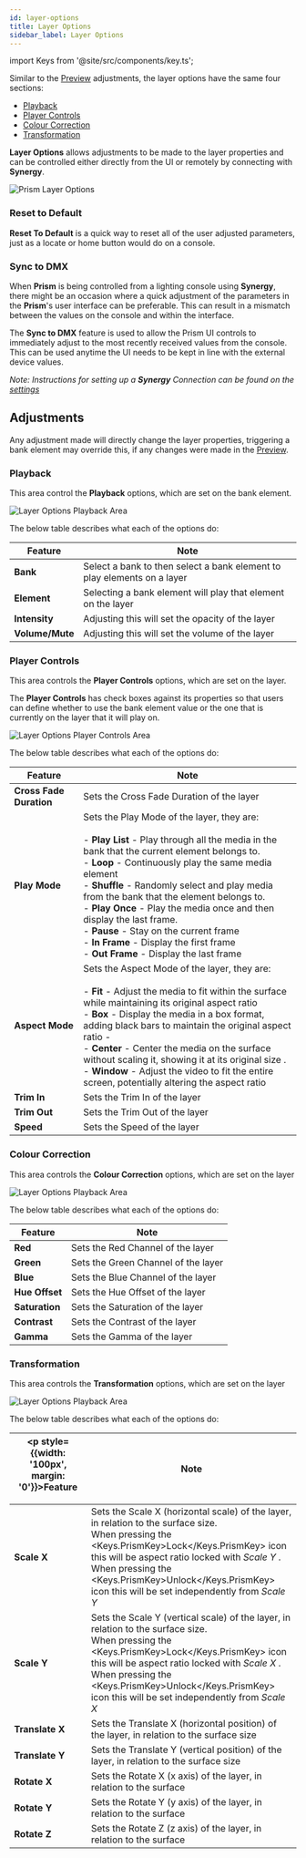 ```yaml
---
id: layer-options
title: Layer Options
sidebar_label: Layer Options
---
```


import Keys from '@site/src/components/key.ts';

Similar to the [Preview](../quick-start/preview.md#adjustments) adjustments, the layer options have the same four sections: 

- [Playback](#playback)
- [Player Controls](#player-controls)
- [Colour Correction](#colour-correction)
- [Transformation](#transformation)

**Layer Options** allows adjustments to be made to the layer properties and can be controlled either directly from the UI or remotely by connecting with **Synergy**.

![Prism Layer Options](/prismdocs/images/prism-layer-options.png)

### Reset to Default

**Reset To Default** is a quick way to reset all of the user adjusted parameters, just as a locate or home button would do on a console.

### Sync to DMX

When **Prism** is being controlled from a lighting console using **Synergy**, there might be an occasion where a quick adjustment of the parameters in the **Prism**'s user interface can be preferable. This can result in a mismatch between the values on the console and within the interface.

The **Sync to DMX** feature is used to allow the Prism UI controls to immediately adjust to the most recently received values from the console. This can be used anytime the UI needs to be kept in line with the external device values.

*Note: Instructions for setting up a **Synergy** Connection can be found on the [settings](../settings/settings-synergy.md)*

## Adjustments

Any adjustment made will directly change the layer properties, triggering a bank element may override this, if any changes were made in the [Preview](../quick-start/preview.md).

### Playback

This area control the **Playback** options, which are set on the bank element.

![Layer Options Playback Area](/prismdocs/images/layer-options-playback.png)

The below table describes what each of the options do:

|   Feature     |  Note      |
|---------------|------------|
| **Bank**      | Select a bank to then select a bank element to play elements on a layer |
| **Element**   | Selecting a bank element will play that element on the layer |
| **Intensity** | Adjusting this will set the opacity of the layer |
| **Volume/Mute** | Adjusting this will set the volume of the layer  |

### Player Controls

This area controls the **Player Controls** options, which are set on the layer.

The **Player Controls** has check boxes against its properties so that users can define whether to use the bank element value or the one that is currently on the layer that it will play on.

![Layer Options Player Controls Area](/prismdocs/images/layer-options-player-controls.png)

The below table describes what each of the options do:

|   Feature                    |  Note     |
|------------------------------|---------- |
| **Cross Fade Duration**      | Sets the Cross Fade Duration of the layer  |
| **Play Mode**                | Sets the Play Mode of the layer, they are: <br/><br/> - **Play List** - Play through all the media in the bank that the current element belongs to. <br/> - **Loop** - Continuously play the same media element <br/> - **Shuffle** - Randomly select and play media from the bank that the element belongs to. <br/> - **Play Once** - Play the media once and then display the last frame. <br/> - **Pause** - Stay on the current frame <br/> - **In Frame** - Display the first frame <br/> - **Out Frame** - Display the last frame |
| **Aspect Mode**              | Sets the Aspect Mode of the layer, they are: <br/><br/> - **Fit** - Adjust the media to fit within the surface while maintaining its original aspect ratio <br/> - **Box** - Display the media in a box format, adding black bars to maintain the original aspect ratio -  <br/> - **Center** - Center the media on the surface without scaling it, showing it at its original size . <br/> - **Window** - Adjust the video to fit the entire screen, potentially altering the aspect ratio |
| **Trim In**                  | Sets the Trim In of the layer     |
| **Trim Out**                 | Sets the Trim Out of the layer    |
| **Speed**                    | Sets the Speed of the layer       | 

### Colour Correction

This area controls the **Colour Correction** options, which are set on the layer

![Layer Options Playback Area](/prismdocs/images/layer-options-colour-correction.png)

The below table describes what each of the options do:

|   Feature      |  Note        |
|----------------|------------|
| **Red**        | Sets the Red Channel of the layer |
| **Green**      | Sets the Green Channel of the layer|
| **Blue**       | Sets the Blue Channel of the layer |
| **Hue Offset** | Sets the Hue Offset of the layer |
| **Saturation** | Sets the Saturation of the layer |
| **Contrast**   | Sets the Contrast of the layer |
| **Gamma**      | Sets the Gamma of the layer |

### Transformation

This area controls the **Transformation** options, which are set on the layer

![Layer Options Playback Area](/prismdocs/images/layer-options-transformation.png)

The below table describes what each of the options do:

| <p style={{width: '100px', margin: '0'}}>Feature</p> |  Note |
|-----------------|------------|
| **Scale X**     | Sets the Scale X (horizontal scale) of the layer, in relation to the surface size. <br/> When pressing the <Keys.PrismKey>Lock</Keys.PrismKey> icon this will be aspect ratio locked with *Scale Y* . <br/> When pressing the <Keys.PrismKey>Unlock</Keys.PrismKey> icon this will be set independently from *Scale Y* |
| **Scale Y**     | Sets the Scale Y (vertical scale) of the layer, in relation to the surface size. <br/> When pressing the <Keys.PrismKey>Lock</Keys.PrismKey> icon this will be aspect ratio locked with *Scale X* . <br/> When pressing the <Keys.PrismKey>Unlock</Keys.PrismKey> icon this will be set independently from *Scale X*|
| **Translate X** | Sets the Translate X (horizontal position) of the layer, in relation to the surface size |
| **Translate Y** | Sets the Translate Y (vertical position) of the layer, in relation to the surface size |
| **Rotate X**    | Sets the Rotate X (x axis) of the layer, in relation to the surface |
| **Rotate Y**    | Sets the Rotate Y (y axis) of the layer, in relation to the surface |
| **Rotate Z**    | Sets the Rotate Z (z axis) of the layer, in relation to the surface |